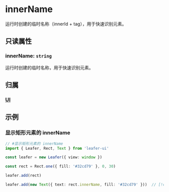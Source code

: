 # innerName

运行时创建的临时名称（innerId + tag），用于快速识别元素。

## 只读属性

### innerName: `string`

运行时创建的临时名称，用于快速识别元素。

## 归属

### [UI](/reference/display/UI.md)

## 示例

### 显示矩形元素的 innerName

```ts
// #显示矩形元素的 innerName
import { Leafer, Rect, Text } from 'leafer-ui'

const leafer = new Leafer({ view: window })

const rect = Rect.one({ fill: '#32cd79' }, 0, 30)

leafer.add(rect)

leafer.add(new Text({ text: rect.innerName, fill: '#32cd79' }))  // [!code hl] 

```
